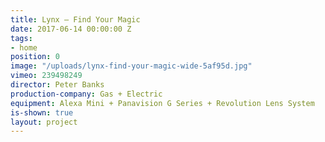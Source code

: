 ```yaml
---
title: Lynx — Find Your Magic
date: 2017-06-14 00:00:00 Z
tags:
- home
position: 0
image: "/uploads/lynx-find-your-magic-wide-5af95d.jpg"
vimeo: 239498249
director: Peter Banks
production-company: Gas + Electric
equipment: Alexa Mini + Panavision G Series + Revolution Lens System
is-shown: true
layout: project
---
```



